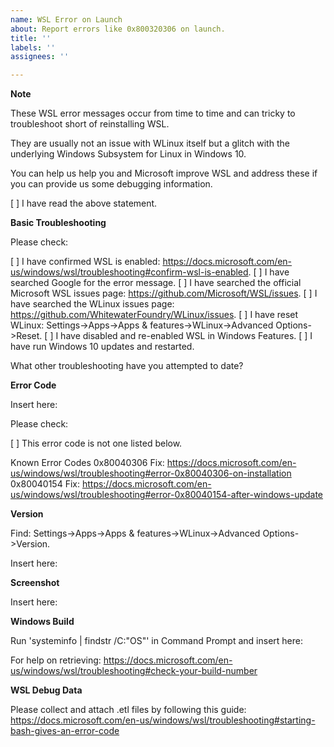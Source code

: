```yaml
---
name: WSL Error on Launch
about: Report errors like 0x800320306 on launch.
title: ''
labels: ''
assignees: ''

---
```


**Note**

These WSL error messages occur from time to time and can tricky to troubleshoot short of reinstalling WSL.

They are usually not an issue with WLinux itself but a glitch with the underlying Windows Subsystem for Linux in Windows 10.

You can help us help you and Microsoft improve WSL and address these if you can provide us some debugging information.

[ ] I have read the above statement.

**Basic Troubleshooting**

Please check:

[ ] I have confirmed WSL is enabled: https://docs.microsoft.com/en-us/windows/wsl/troubleshooting#confirm-wsl-is-enabled.
[ ] I have searched Google for the error message.
[ ] I have searched the official Microsoft WSL issues page: https://github.com/Microsoft/WSL/issues.
[ ] I have searched the WLinux issues page: https://github.com/WhitewaterFoundry/WLinux/issues.
[ ] I have reset WLinux: Settings->Apps->Apps & features->WLinux->Advanced Options->Reset. 
[ ] I have disabled and re-enabled WSL in Windows Features.
[ ] I have run Windows 10 updates and restarted.

What other troubleshooting have you attempted to date?

**Error Code**

Insert here:

Please check:

[ ] This error code is not one listed below.

Known Error Codes
0x80040306 Fix: https://docs.microsoft.com/en-us/windows/wsl/troubleshooting#error-0x80040306-on-installation
0x80040154 Fix: https://docs.microsoft.com/en-us/windows/wsl/troubleshooting#error-0x80040154-after-windows-update

**Version**

Find: Settings->Apps->Apps & features->WLinux->Advanced Options->Version.

Insert here:

**Screenshot**

Insert here:

**Windows Build**

Run 'systeminfo | findstr /C:"OS"' in Command Prompt and insert here:

For help on retrieving: https://docs.microsoft.com/en-us/windows/wsl/troubleshooting#check-your-build-number

**WSL Debug Data**

Please collect and attach .etl files by following this guide: https://docs.microsoft.com/en-us/windows/wsl/troubleshooting#starting-bash-gives-an-error-code
